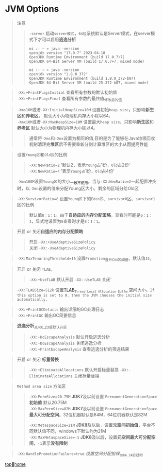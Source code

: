 # JVM Options

> 注意
> > `-server` 启动`server模式`，`64位`系统默认是Server模式，在server模式下才可以启用**逃逸分析**
> > ```
> > mi :: ~ » java -version
> > openjdk version "17.0.7" 2023-04-18
> > OpenJDK Runtime Environment (build 17.0.7+7)
> > OpenJDK 64-Bit Server VM (build 17.0.7+7, mixed mode)
> > 
> > mi :: ~ » java -version
> > openjdk version "1.8.0_372"
> > OpenJDK Runtime Environment (build 1.8.0_372-b07)
> > OpenJDK 64-Bit Server VM (build 25.372-b07, mixed mode) 
> > ```

> `-XX:+PrintFlagsInitial` 查看所有参数的默认初始值 \
> `-XX:+PrintFlagsFinal` 查看所有参数的最终值<sub>修改后的值</sub> 

> `-Xms10M`或者`-XX:InitialHeapSize=10M` 设置初始`heap size`，只影响**新生区**和**养老区**， 默认大小为物理机内存大小除以64。\
> `-Xmx10M`或者`-XX:MaxHeapSize=10M` 设置最大`heap size`，只影响**新生区**和**养老区** 默认大小为物理机内存大小除以4。
> > 通常将`-Xms`和`-Xmx`设置为相同的值,目的是为了能够在Java垃圾回收机制清理完**堆区**后不需要重新分割计算堆区的大小从而提高性能

> 设置`Young区`和`Old区`的比例
> > `-XX:NewRatio=2` '默认2，表示`Young`占1份，`Old`占2份'\
> > `-XX:NewRatio=4` '表示`Young占`1份，`Old`占4份'
>
> `-Xmn100M`设置`Young区`的大小<sub>**一般不使用**</sub>。当与`-XX:NewRatio=2`一起配置冲突时，以`-Xmn`设置的值来分配Young区大小，剩余的区域分给Old区

> `-XX:SurvivorRatio=8` 设置`Young区`下的`Eden区`、`survivor0`区、`survivor1`区的比例
> > 默认值`8：1：1`。由于**自适应的内存分配策略**，查看时可能是`6：1：1`，显式地设置为`8`查看时才是`8：1：1`。

> 开启 or 关闭**自适应的内存分配策略**
> > 开启 `-XX:+UseAdaptiveSizePolicy`\
> > 关闭 `-XX:-UseAdaptiveSizePolicy`

> `-XX:MaxTenuringThreshold=15` 设置`Promotion`<sub>晋升Old区阈值</sub>。默认值`15`。

> 开启 or 关闭 `TLAB`。
> > `-XX:+UseTLAB` 默认开启
> > `-XX:-UseTLAB` 关闭'
>
> `-XX:TLABSize=512k` 设置[TLAB](/tlab.md)<sub>`Thread Local Allocation Buffer`</sub>空间大小。`If this option is set to 0, then the JVM chooses the initial size automatically.`

> `-XX:+PrintGCDetails` 输出详细的GC处理日志\
> `-XX:+PrintGC` 输出GC简要信息

> **逃逸分析**<sub>JDK6_23后默认开启</sub>
> > `-XX:+DoEscapeAnalysis` 默认开启逃逸分析\
> > `-XX:-DoEscapeAnalysis` 关闭逃逸分析\
> > `-XX:+PrintEscapeAnalysis` 查看逃逸分析的筛选结果

> 开启 or 关闭 **标量替换**
> > `-XX:+EliminateAllocations` 默认开启标量替换
> > `-XX:-EliminateAllocations` 关闭标量替换

> `Method area size` 方法区 
> > `-XX:PermSize=20.75M` **JDK7**及以前设置 `PermanentGenerationSpace` **初始值** 默认20.75M\
> > `-XX:MaxPermSize=82M` **JDK7**及以前设置 `PermanentGenerationSpace` **最大可分配空间**。32位机器默认是64M，64位机器默认是82M
> >
> > `-XX:MetaspaceSize=21M` **JDK8**及以后，设置**元空间初始值**，平台不同默认值不同，windows下默认约为21M\
> > `-XX:MaxMetaspaceSize=-1` **JDK8**及以后，设置**元空间最大可分配空间**，`-1`表示**没有限制**

> `-XX:HandlePromotionFailure=true` *设置空间分配担保*<sub>`JDK6_24`后过时</sub>

[top](#jvm-options)🚦[home](../index.md#jvm)